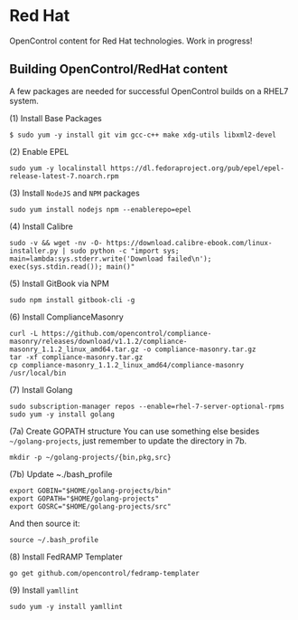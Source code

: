 # Red Hat
OpenControl content for Red Hat technologies. Work in progress!


## Building OpenControl/RedHat content
A few packages are needed for successful OpenControl builds on a RHEL7 system. 

(1) Install Base Packages
`````
$ sudo yum -y install git vim gcc-c++ make xdg-utils libxml2-devel
`````

(2) Enable EPEL
`````
sudo yum -y localinstall https://dl.fedoraproject.org/pub/epel/epel-release-latest-7.noarch.rpm
`````

(3) Install ``NodeJS`` and ``NPM`` packages
`````
sudo yum install nodejs npm --enablerepo=epel
`````

(4) Install Calibre
`````
sudo -v && wget -nv -O- https://download.calibre-ebook.com/linux-installer.py | sudo python -c "import sys; main=lambda:sys.stderr.write('Download failed\n'); exec(sys.stdin.read()); main()"
`````

(5) Install GitBook via NPM
`````
sudo npm install gitbook-cli -g
`````

(6) Install ComplianceMasonry
`````
curl -L https://github.com/opencontrol/compliance-masonry/releases/download/v1.1.2/compliance-masonry_1.1.2_linux_amd64.tar.gz -o compliance-masonry.tar.gz
tar -xf compliance-masonry.tar.gz
cp compliance-masonry_1.1.2_linux_amd64/compliance-masonry /usr/local/bin
`````

(7) Install Golang
`````
sudo subscription-manager repos --enable=rhel-7-server-optional-rpms
sudo yum -y install golang
`````

(7a) Create GOPATH structure 
You can use something else besides ``~/golang-projects``, just remember to update the directory in 7b.
`````
mkdir -p ~/golang-projects/{bin,pkg,src}
`````

(7b) Update ~./bash_profile
`````
export GOBIN="$HOME/golang-projects/bin"
export GOPATH="$HOME/golang-projects"
export GOSRC="$HOME/golang-projects/src"
`````
And then source it:
`````
source ~/.bash_profile
`````

(8) Install FedRAMP Templater
`````
go get github.com/opencontrol/fedramp-templater
`````

(9) Install ``yamllint``
`````
sudo yum -y install yamllint
`````

